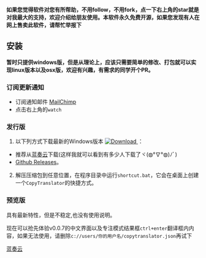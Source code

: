 **如果您觉得软件对您有所帮助，不用follow，不用fork，点一下右上角的star就是对我最大的支持，欢迎介绍给朋友使用。本软件永久免费开源，如果您发现有人在网上售卖此软件，请帮忙举报下**
## 安装
**暂时只提供windows版，但是从理论上，应该只需要简单的修改、打包就可以实现linux版本以及osx版，欢迎有兴趣，有需求的同学开个PR。**
### 订阅更新通知
- 订阅通知邮件 [MailChimp](http://eepurl.com/dJeqFT)
- 点击右上角的`watch`

### 发行版
1. 以下列方式下载最新的Windows版本 [![Download](https://api.bintray.com/packages/elliottzheng/CopyTranslator/CopyTranslator/images/download.svg) ](https://bintray.com/elliottzheng/CopyTranslator/CopyTranslator/_latestVersion)：
- 推荐从[蓝奏云](https://www.lanzous.com/b389682/)下载(这样我就可以看到有多少人下载了ヾ(◍°∇°◍)ﾉﾞ)
- [Github Releases](https://github.com/elliottzheng/CopyTranslator/releases)。
2. 解压压缩包到任意位置，在程序目录中运行`shortcut.bat`，它会在桌面上创建一个`CopyTranslator`的快捷方式。
### 预览版
具有最新特性，但是不稳定,也没有使用说明。

现在可以抢先体验v0.0.7的中文界面以及专注模式结果框`ctrl+enter`翻译框内内容，如果无法使用，请删除`c://users/你的用户名/copytranslator.json`再试下

[蓝奏云](https://www.lanzous.com/b389683/)
